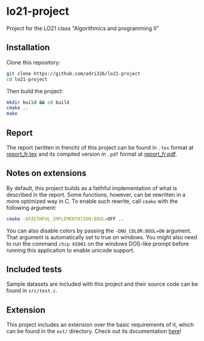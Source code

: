 # lo21-project

Project for the LO21 class "Algorithmics and programming II"

## Installation

Clone this repository:

```sh
git clone https://github.com/adri326/lo21-project
cd lo21-project
```

Then build the project:

```sh
mkdir build && cd build
cmake ..
make
```

## Report

The report (written in french) of this project can be found in `.tex` format at [report_fr.tex](./report_fr.tex) and its compiled version in `.pdf` format at [report_fr.pdf](./report_fr.pdf).

## Notes on extensions

By default, this project builds as a faithful implementation of what is described in the report.
Some functions, however, can be rewritten in a more optimized way in C.
To enable such rewrite, call `cmake` with the following argument:

```sh
cmake -DFAITHFUL_IMPLEMENTATION:BOOL=OFF ..
```

You can also disable colors by passing the `-DNO_COLOR:BOOL=ON` argument. That argument is automatically set to true on windows.
You might also need to run the command `chcp 65001` on the windows DOS-like prompt before running this application to enable unicode support.

## Included tests

Sample datasets are included with this project and their source code can be found in `src/test.c`.

## Extension

This project includes an extension over the basic requirements of it, which can be found in the `ext/` directory. Check out its documentation [here](ext/README.md)!
